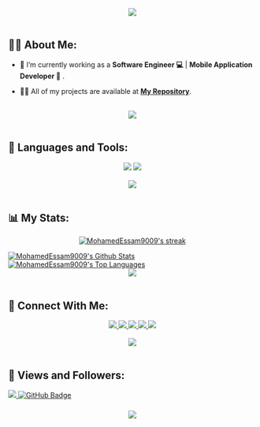 <div align="center">
    <img src="https://readme-typing-svg.herokuapp.com/?font=Righteous&size=35&center=true&vCenter=true&width=500&height=70&duration=4000&lines=Hi+There!+👋;+I'm+Mohamed+Essam!+😎;" />
</div>

<br>

## 🙋‍♂️ About Me:

- 🔭 I’m currently working as a **Software Engineer 💻** | **Mobile Application Developer 📱** .

- 👨‍💻 All of my projects are available at **[My Repository](https://github.com/MohamedEssam9009?tab=repositories)**.

<br>
<div align="center">
    <img src="https://user-images.githubusercontent.com/73097560/115834477-dbab4500-a447-11eb-908a-139a6edaec5c.gif" />
</div>
<br>

## 🚀 Languages and Tools:
<div align="center">
    <img src="https://skillicons.dev/icons?i=flutter,dart,firebase,cpp,java" />
    <img src="https://skillicons.dev/icons?i=github,androidstudio,vscode,figma,postman,git" /><br>
</div>

<br>
<div align="center">
    <img src="https://user-images.githubusercontent.com/73097560/115834477-dbab4500-a447-11eb-908a-139a6edaec5c.gif" />
</div>
<br>

## 📊 My Stats:

<p align="center">
    <a href="https://github.com/MohamedEssam9009/github-readme-streak-stats">
        <img title="🔥 Get streak stats for your profile at git.io/streak-stats" alt="MohamedEssam9009's streak" src="https://github-readme-streak-stats.herokuapp.com/?user=MohamedEssam9009&theme=black-ice&hide_border=true&stroke=0000&background=060A0CD0"/>
    </a>
</p>
<a href="https://github.com/MohamedEssam9009/github-readme-stats"><img alt="MohamedEssam9009's Github Stats" src="https://github-readme-stats.vercel.app/api?username=MohamedEssam9009&show_icons=true&count_private=true&theme=react&hide_border=true&bg_color=0D1117" /></a>
<a href="https://github.com/MohamedEssam9009/github-readme-stats"><img alt="MohamedEssam9009's Top Languages" src="https://github-readme-stats.vercel.app/api/top-langs/?username=MohamedEssam9009&langs_count=8&count_private=true&layout=compact&theme=react&hide_border=true&bg_color=0D1117" /></a>

<br>
<div align="center">
    <img src="https://user-images.githubusercontent.com/73097560/115834477-dbab4500-a447-11eb-908a-139a6edaec5c.gif" />
</div>
<br>

## 🤝 Connect With Me:

<div align="center">
    <a href="https://www.linkedin.com/in/mohamed-essam95/" target="_blank">
        <img src="https://img.shields.io/badge/LinkedIn-0077B5?style=for-the-badge&logo=linkedin&logoColor=white" target="_blank" />
    </a>
  <a href="mohamed.essam900009@gmail.com">
    <img src="https://img.shields.io/badge/Gmail-333333?style=for-the-badge&logo=gmail&logoColor=red" />
  </a>
        <a href="https://mostaql.com/u/mohamed_essamCS/portfolio">
    <img src="https://img.shields.io/badge/Portfolio-0077B5?style=for-the-badge&logoColor=white" />
  </a>
    <a href="www.youtube.com/@mohamedessam6870">
    <img src="https://img.shields.io/badge/Youtube-red?style=for-the-badge&logo=youtube&logoColor=white" />
  </a>
     </a>
     <a href="https://t.me/mohamedessam900009">
    <img src="https://img.shields.io/badge/Telegram-0077B5?style=for-the-badge&logo=telegram&logoColor=white" />
  </a>
</div>

<br>
<div align="center">
    <img src="https://user-images.githubusercontent.com/73097560/115834477-dbab4500-a447-11eb-908a-139a6edaec5c.gif" />
</div>
<br>

## 💜 Views and Followers:

<a href="https://github.com/MohamedEssam9009/github-profile-views-counter">
    <img src="https://komarev.com/ghpvc/?username=MohamedEssam9009">
</a>
<a href="https://github.com/MohamedEssam9009?tab=followers"><img src="https://img.shields.io/github/followers/MohamedEssam9009?label=Followers&style=social" alt="GitHub Badge"></a>
<h3 align="center">
    <img src="https://readme-typing-svg.herokuapp.com/?font=Righteous&size=25&center=true&vCenter=true&width=500&height=70&duration=4000&lines=Thanks+for+visiting!+❤️;+Shoot+me+a+message+on+Linkedin!;I'm+Long+Life+Learner">
</h3>

<br/>
